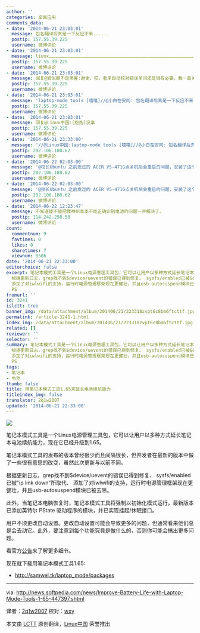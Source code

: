```yaml
---
author: ''
categories: 桌面应用
comments_data:
- date: '2014-06-21 23:03:01'
  message: 包名翻译后真是一下反应不来......
  postip: 157.55.39.225
  username: 微博评论
- date: '2014-06-21 23:03:01'
  message: liunx……………………………………………………………………………………………………………………………………………………………………………………………………………………
  postip: 157.55.39.225
  username: 微博评论
- date: '2014-06-21 23:03:01'
  message: 回复@貌似额不是黑客:谢谢，哎，看来自动校对错误单词还是很有必要，我一直关了的。。
  postip: 157.55.39.225
  username: 微博评论
- date: '2014-06-21 23:03:01'
  message: 'laptop-mode tools [嘻嘻]//@小白在安同: 包名翻译后真是一下反应不来......'
  postip: 157.55.39.225
  username: 微博评论
- date: '2014-06-21 23:03:01'
  message: 回复@Linux中国:[抱抱]没事
  postip: 157.55.39.225
  username: 微博评论
- date: '2014-06-21 23:33:00'
  message: '//@Linux中国:laptop-mode tools [嘻嘻]//@小白在安同: 包名翻译后真是一下反应不来......'
  postip: 202.106.180.62
  username: 微博评论
- date: '2014-06-22 02:03:00'
  message: '@校长Ubuntu 之前发过的 ACER V5-471G点关机后会重启的问题，安装了这个工具就好了'
  postip: 202.106.180.62
  username: 微博评论
- date: '2014-06-22 02:03:00'
  message: '@校长Ubuntu 之前发过的 ACER V5-471G点关机后会重启的问题，安装了这个工具就好了。。。'
  postip: 202.106.180.62
  username: 微博评论
- date: '2014-06-22 12:23:47'
  message: 不知道能不能把我神州本本不能正确识别电池的问题一并解决了。
  postip: 114.242.250.50
  username: 微博评论
count:
  commentnum: 9
  favtimes: 0
  likes: 0
  sharetimes: 7
  viewnum: 8506
date: '2014-06-21 22:33:00'
editorchoice: false
excerpt: 笔记本模式工具是一个Linux电源管理工具包，它可以让用户以多种方式延长笔记本电池续航能力，现在它已经升级到1.65。 笔记本模式工具的发布的版本曾经很少而且间隔很长，但开发者在最新的版本中做了一些很有意思的改变，虽然此次更新与以前不同。
  根据更新日志，grep找不到$device/uevent的错误已得到修复、 sysfs/enabled已被&quot;ip link down&quot;所取代、
  添加了对iwlwifi的支持，运行时电源管理框架现在更健壮，并且usb-autosuspend模块已被去除。 此外，当笔记本电脑恢复时，笔记本模式工具将强制以初始化模式运行，最新版本已添加英特尔
  PS
fromurl: ''
id: 3241
islctt: true
banner_img: /data/attachment/album/201406/21/223318zvpt6c8bm6ftcttf.jpg
permalink: /article-3241-1.html
index_img: /data/attachment/album/201406/21/223318zvpt6c8bm6ftcttf.jpg.thumb.jpg
related: []
reviewer: ''
selector: ''
summary: 笔记本模式工具是一个Linux电源管理工具包，它可以让用户以多种方式延长笔记本电池续航能力，现在它已经升级到1.65。 笔记本模式工具的发布的版本曾经很少而且间隔很长，但开发者在最新的版本中做了一些很有意思的改变，虽然此次更新与以前不同。
  根据更新日志，grep找不到$device/uevent的错误已得到修复、 sysfs/enabled已被&quot;ip link down&quot;所取代、
  添加了对iwlwifi的支持，运行时电源管理框架现在更健壮，并且usb-autosuspend模块已被去除。 此外，当笔记本电脑恢复时，笔记本模式工具将强制以初始化模式运行，最新版本已添加英特尔
  PS
tags:
- 笔记本
- 电池
thumb: false
title: 用笔记本模式工具1.65来延长电池续航能力
titleindex_img: false
translator: 2q1w2007
updated: '2014-06-21 22:33:00'
---
```


![](/data/attachment/album/201406/21/223318zvpt6c8bm6ftcttf.jpg)


笔记本模式工具是一个Linux电源管理工具包，它可以让用户以多种方式延长笔记本电池续航能力，现在它已经升级到1.65。


笔记本模式工具的发布的版本曾经很少而且间隔很长，但开发者在最新的版本中做了一些很有意思的改变，虽然此次更新与以前不同。


根据更新日志，grep找不到$device/uevent的错误已得到修复、 sysfs/enabled已被"ip link down"所取代、 添加了对iwlwifi的支持，运行时电源管理框架现在更健壮，并且usb-autosuspend模块已被去除。


此外，当笔记本电脑恢复时，笔记本模式工具将强制以初始化模式运行，最新版本已添加英特尔 PState 驱动程序的模块，并已实现挂起/休眠接口。


用户不须更改自动设置。更改自动设置可能会导致更多的问题，但通常看来他们总是会去动它。此外，要注意到每个功能究竟是做什么的，否则你可能会搞出更多问题。


看官方[公告](https://launchpad.net/laptop-mode-tools/+announcement/12779)来了解更多细节。


现在就下载用笔记本模式工具1.65:


* <http://samwel.tk/laptop_mode/packages>




---


via: <http://news.softpedia.com/news/Improve-Battery-Life-with-Laptop-Mode-Tools-1-65-447397.shtml>


译者：[2q1w2007](https://github.com/2q1w2007) 校对：[wxy](https://github.com/wxy)


本文由 [LCTT](https://github.com/LCTT/TranslateProject) 原创翻译，[Linux中国](http://linux.cn/) 荣誉推出